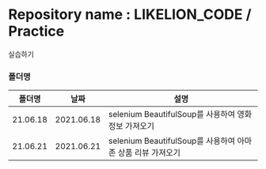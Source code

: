 # Repository name : LIKELION_CODE / Practice

실습하기

### 폴더명
| 폴더명 | 날짜 | 설명 |
|------  |---          |---   |
|21.06.18 |2021.06.18 | selenium BeautifulSoup를 사용하여 영화 정보 가져오기 |
|21.06.21 |2021.06.21 | selenium BeautifulSoup를 사용하여 아마존 상품 리뷰 가져오기 |
